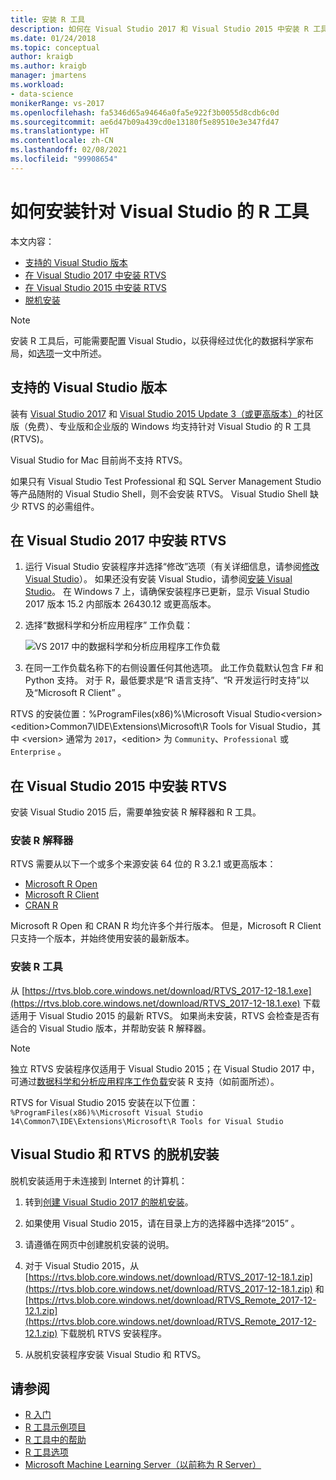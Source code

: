 ```yaml
---
title: 安装 R 工具
description: 如何在 Visual Studio 2017 和 Visual Studio 2015 中安装 R 工具，包括脱机安装。
ms.date: 01/24/2018
ms.topic: conceptual
author: kraigb
ms.author: kraigb
manager: jmartens
ms.workload:
- data-science
monikerRange: vs-2017
ms.openlocfilehash: fa5346d65a94646a0fa5e922f3b0055d8cdb6c0d
ms.sourcegitcommit: ae6d47b09a439cd0e13180f5e89510e3e347fd47
ms.translationtype: HT
ms.contentlocale: zh-CN
ms.lasthandoff: 02/08/2021
ms.locfileid: "99908654"
---
```

# <a name="how-to-install-r-tools-for-visual-studio"></a>如何安装针对 Visual Studio 的 R 工具

本文内容：

- [支持的 Visual Studio 版本](#supported-versions-of-visual-studio)
- [在 Visual Studio 2017 中安装 RTVS](#install-rtvs-in-visual-studio-2017)
- [在 Visual Studio 2015 中安装 RTVS](#install-rtvs-in-visual-studio-2015)
- [脱机安装](#offline-installation-of-visual-studio-and-rtvs)

> [!Note]
> 安装 R 工具后，可能需要配置 Visual Studio，以获得经过优化的数据科学家布局，如[选项](options-for-r-tools-in-visual-studio.md)一文中所述。

## <a name="supported-versions-of-visual-studio"></a>支持的 Visual Studio 版本

装有 [Visual Studio 2017](https://visualstudio.microsoft.com/vs/older-downloads/?utm_medium=microsoft&utm_source=docs.microsoft.com&utm_campaign=vs+2017+download) 和 [Visual Studio 2015 Update 3（或更高版本）](http://htmlpreview.github.io/?https://github.com/lixzhang/R-MRO-MRS/blob/master/Introduction_to_MRO_and_MRS.html)的社区版（免费）、专业版和企业版的 Windows 均支持针对 Visual Studio 的 R 工具 (RTVS)。

Visual Studio for Mac 目前尚不支持 RTVS。

如果只有 Visual Studio Test Professional 和 SQL Server Management Studio 等产品随附的 Visual Studio Shell，则不会安装 RTVS。 Visual Studio Shell 缺少 RTVS 的必需组件。

## <a name="install-rtvs-in-visual-studio-2017"></a>在 Visual Studio 2017 中安装 RTVS

1. 运行 Visual Studio 安装程序并选择“修改”选项（有关详细信息，请参阅[修改 Visual Studio](../install/modify-visual-studio.md)）。 如果还没有安装 Visual Studio，请参阅[安装 Visual Studio](../install/install-visual-studio.md)。 在 Windows 7 上，请确保安装程序已更新，显示 Visual Studio 2017 版本 15.2 内部版本 26430.12  或更高版本。

1. 选择“数据科学和分析应用程序”  工作负载：

    ![VS 2017 中的数据科学和分析应用程序工作负载](media/installation-data-science-workload.png)

1. 在同一工作负载名称下的右侧设置任何其他选项。 此工作负载默认包含 F# 和 Python 支持。 对于 R，最低要求是“R 语言支持”、“R 开发运行时支持”以及“Microsoft R Client”    。

RTVS 的安装位置：%ProgramFiles(x86)%\Microsoft Visual Studio\<version>\<edition>Common7\IDE\Extensions\Microsoft\R Tools for Visual Studio，其中 \<version> 通常为 `2017`，\<edition> 为 `Community`、`Professional` 或 `Enterprise`  。

## <a name="install-rtvs-in-visual-studio-2015"></a>在 Visual Studio 2015 中安装 RTVS

安装 Visual Studio 2015 后，需要单独安装 R 解释器和 R 工具。

### <a name="install-an-r-interpreter"></a>安装 R 解释器

RTVS 需要从以下一个或多个来源安装 64 位的 R 3.2.1 或更高版本：

- [Microsoft R Open](https://mran.microsoft.com/download/)
- [Microsoft R Client](/machine-learning-server/r-client/what-is-microsoft-r-client)
- [CRAN R](https://cran.r-project.org/bin/windows/base/)

Microsoft R Open 和 CRAN R 均允许多个并行版本。 但是，Microsoft R Client 只支持一个版本，并始终使用安装的最新版本。

### <a name="install-the-r-tools"></a>安装 R 工具

从 [https://rtvs.blob.core.windows.net/download/RTVS_2017-12-18.1.exe](https://rtvs.blob.core.windows.net/download/RTVS_2017-12-18.1.exe) 下载适用于 Visual Studio 2015 的最新 RTVS。 如果尚未安装，RTVS 会检查是否有适合的 Visual Studio 版本，并帮助安装 R 解释器。

> [!Note]
> 独立 RTVS 安装程序仅适用于 Visual Studio 2015；在 Visual Studio 2017 中，可通过[数据科学和分析应用程序工作负载](#install-rtvs-in-visual-studio-2017)安装 R 支持（如前面所述）。

RTVS for Visual Studio 2015 安装在以下位置：`%ProgramFiles(x86)%\Microsoft Visual Studio 14\Common7\IDE\Extensions\Microsoft\R Tools for Visual Studio`

## <a name="offline-installation-of-visual-studio-and-rtvs"></a>Visual Studio 和 RTVS 的脱机安装

脱机安装适用于未连接到 Internet 的计算机：

1. 转到[创建 Visual Studio 2017 的脱机安装](../install/create-an-offline-installation-of-visual-studio.md)。

1. 如果使用 Visual Studio 2015，请在目录上方的选择器中选择“2015”  。

1. 请遵循在网页中创建脱机安装的说明。

1. 对于 Visual Studio 2015，从 [https://rtvs.blob.core.windows.net/download/RTVS_2017-12-18.1.zip](https://rtvs.blob.core.windows.net/download/RTVS_2017-12-18.1.zip) 和 [https://rtvs.blob.core.windows.net/download/RTVS_Remote_2017-12-12.1.zip](https://rtvs.blob.core.windows.net/download/RTVS_Remote_2017-12-12.1.zip) 下载脱机 RTVS 安装程序。

1. 从脱机安装程序安装 Visual Studio 和 RTVS。

## <a name="see-also"></a>请参阅

- [R 入门](getting-started-with-r.md)
- [R 工具示例项目](getting-started-samples.md)
- [R 工具中的帮助](getting-started-help.md)
- [R 工具选项](options-for-r-tools-in-visual-studio.md)
- [Microsoft Machine Learning Server（以前称为 R Server）](/machine-learning-server/)
